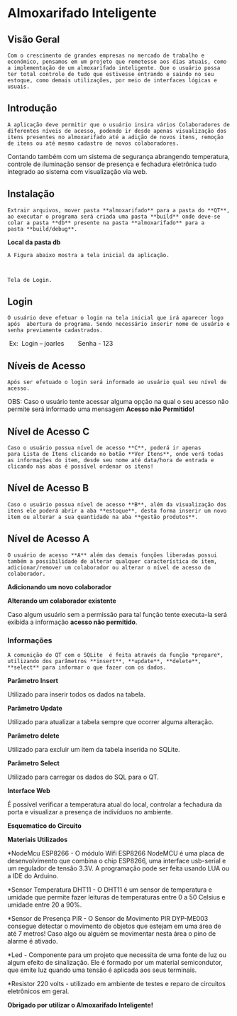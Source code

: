 # Almoxarifado Inteligente




## Visão Geral 
	Com o crescimento de grandes empresas no mercado de trabalho e económico, pensamos em um projeto que remetesse aos dias atuais, como a implementação de um almoxarifado inteligente. Que o usuário possa ter total controle de tudo que estivesse entrando e saindo no seu estoque, como demais utilizações, por meio de interfaces lógicas e usuais.

## Introdução
	A aplicação deve permitir que o usuário insira vários Colaboradores de diferentes níveis de acesso, podendo ir desde apenas visualização dos itens presentes no almoxarifado até a adição de novos itens, remoção de itens ou até mesmo cadastro de novos colaboradores.
Contando também com um sistema de segurança abrangendo temperatura, controle de iluminação sensor de presença e fechadura eletrônica tudo integrado ao sistema com visualização via web.



## Instalação

	Extrair arquivos, mover pasta **almoxarifado** para a pasta do **QT**, ao executar o programa será criada uma pasta **build** onde deve-se colar a pasta **db** presente na pasta **almoxarifado** para a pasta **build/debug**.


**Local da pasta db**



	A Figura abaixo mostra a tela inicial da aplicação.



	Tela de Login.




## Login

	O usuário deve efetuar o login na tela inicial que irá aparecer logo após  abertura do programa. Sendo necessário inserir nome de usuário e senha previamente cadastrados.
 Ex:  Login – joarles 
      Senha - 123

## Níveis de Acesso

	Após ser efetuado o login será informado ao usuário qual seu nível de acesso.




OBS: Caso o usuário tente acessar alguma opção na qual o seu acesso não permite será informado uma mensagem **Acesso não Permitido!**

## Nível de Acesso C
	Caso o usuário possua nível de acesso **C**, poderá ir apenas para Lista de Itens clicando no botão **Ver Itens**, onde verá todas as informações do item, desde seu nome até data/hora de entrada e clicando nas abas é possível ordenar os itens!



## Nível de Acesso B
	Caso o usuário possua nível de acesso **B**, além da visualização dos itens ele poderá abrir a aba **estoque**, desta forma inserir um novo item ou alterar a sua quantidade na aba **gestão produtos**.




## Nível de Acesso A

	O usuário de acesso **A** além das demais funções liberadas possui também a possibilidade de alterar qualquer característica do item, adicionar/remover um colaborador ou alterar o nível de acesso do colaborador.





**Adicionando um novo colaborador**



**Alterando um colaborador existente**



Caso algum usuário sem a permissão para tal função tente executa-la será exibida a informação **acesso não permitido**.



### Informações

	A comunição do QT com o SQLite  é feita através da função *prepare*, utilizando dos parâmetros **insert**, **update**, **delete**, **select** para informar o que fazer com os dados.

**Parâmetro Insert**

Utilizado para inserir todos os dados na tabela.



**Parâmetro Update**

Utilizado para atualizar a tabela sempre que ocorrer alguma alteração.



**Parâmetro delete**

Utilizado para excluir um item da tabela inserida no SQLite.



**Parâmetro Select**

Utilizado para carregar os dados do SQL para o QT.



**Interface Web**

É possível verificar a temperatura atual do local, controlar a fechadura da porta e visualizar a presença de indivíduos no ambiente.



**Esquematico do Circuito**



**Materiais Utilizados**

*NodeMcu ESP8266 - O módulo Wifi ESP8266 NodeMCU é uma placa de desenvolvimento que combina o chip ESP8266, uma interface usb-serial e um regulador de tensão 3.3V. A programação pode ser feita usando LUA ou a IDE do Arduino. 

*Sensor Temperatura DHT11 - O DHT11 é um sensor de temperatura e umidade que permite fazer leituras de temperaturas entre 0 a 50 Celsius e umidade entre 20 a 90%.

*Sensor de Presença PIR - O Sensor de Movimento PIR DYP-ME003 consegue detectar o movimento de objetos que estejam em uma área de até 7 metros! Caso algo ou alguém se movimentar nesta área o pino de alarme é ativado.

*Led - Componente para um projeto que necessita de uma fonte de luz ou algum efeito de sinalização. Ele é formado por um material semicondutor, que emite luz quando uma tensão é aplicada aos seus terminais.

*Resistor 220 volts - utilizado em ambiente de testes e reparo de circuitos eletrônicos em geral.



**Obrigado por utilizar o Almoxarifado Inteligente!**


